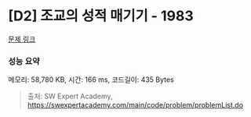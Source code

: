 # [D2] 조교의 성적 매기기 - 1983 

[문제 링크](https://swexpertacademy.com/main/code/problem/problemDetail.do?contestProbId=AV5PwGK6AcIDFAUq) 

### 성능 요약

메모리: 58,780 KB, 시간: 166 ms, 코드길이: 435 Bytes



> 출처: SW Expert Academy, https://swexpertacademy.com/main/code/problem/problemList.do
